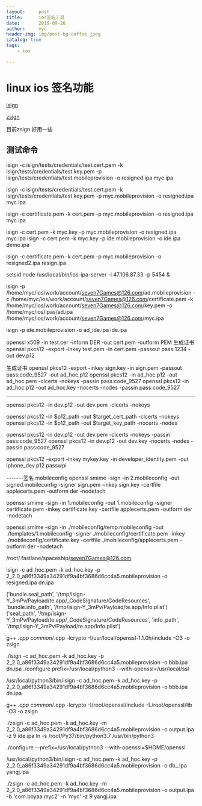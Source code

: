 ```yaml
---
layout:     post
title:      ios签名工具
date:       2019-09-26
author:     myc
header-img: img/post-bg-coffee.jpeg
catalog: true
tags:
    - ios

---
```


# linux ios 签名功能


[isign](https://github.com/Oprh/isign/tree/develop/isign)

[zsign](https://github.com/zhlynn/zsign)

目前zsign 好用一些

## 测试命令

isign -c isign/tests/credentials/test.cert.pem -k isign/tests/credentials/test.key.pem -p isign/tests/credentials/test.mobileprovision -o resigned.ipa myc.ipa

isign -c isign/tests/credentials/test.cert.pem -k isign/tests/credentials/test.key.pem -p myc.mobileprovision -o resigned.ipa myc.ipa

isign -c certificate.pem -k cert.pem -p myc.mobileprovision -o resigned.ipa myc.ipa

isign -c cert.pem -k myc.key -p myc.mobileprovision -o resigned.ipa myc.ipa
isign -c cert.pem -k myc.key -p ide.mobileprovision -o ide.ipa demo.ipa


isign -c certificate.pem -k cert.pem -p myc.mobileprovision -o resigned2.ipa resign.ipa

setsid node /usr/local/bin/ios-ipa-server -i 47.106.87.33 -p 5454 &

isign -p /home/myc/ios/work/account/seven7Games@126.com/ad.mobileprovision -c /home/myc/ios/work/account/seven7Games@126.com/certificate.pem -k /home/myc/ios/work/account/seven7Games@126.com/key.pem -o /home/myc/ios/ipas/ad.ipa /home/myc/ios/work/account/seven7Games@126.com/myc.ipa

isign -p ide.mobileprovision -o ad_ide.ipa ide.ipa 

openssl x509 -in test.cer -inform DER -out cert.pem -outform PEM
生成证书
openssl pkcs12 -export -inkey test.pem -in cert.pem -passout pass:1234 -out dev.p12

生成证书
openssl pkcs12 -export -inkey sign.key -in sign.pem -passout pass:code_9527 -out ad_hoc.p12
openssl pkcs12 -in ad_hoc.p12  -out ad_hoc.pem -clcerts -nokeys -passin pass:code_9527
openssl pkcs12 -in ad_hoc.p12  -out ad_hoc.key -nocerts -nodes -passin pass:code_9527


-------------------------------------------------------------------------
openssl pkcs12 -in dev.p12 -out dev.pem -clcerts -nokeys

openssl pkcs12 -in $p12_path -out $target_cert_path -clcerts -nokeys
openssl pkcs12 -in $p12_path -out $target_key_path -nocerts -nodes

openssl pkcs12 -in dev.p12  -out dev.pem -clcerts -nokeys -passin pass:code_9527
openssl pkcs12 -in dev.p12  -out dev.key -nocerts -nodes -passin pass:code_9527

openssl pkcs12 -export -inkey mykey.key -in developer_identity.pem -out iphone_dev.p12 passwpl


-------签名 mobileconfig
openssl smime -sign -in 2.mobileconfig -out signed.mobileconfig -signer sign.pem -inkey sign.key -certfile applecerts.pem -outform der -nodetach

openssl smime -sign -in 1.mobileconfig -out 1.mobileconfig -signer certificate.pem -inkey certificate.key -certfile applecerts.pem -outform der -nodetach

openssl smime -sign -in ./mobileconfig/temp.mobileconfig -out ./templates/1.mobileconfig -signer ./mobileconfig/certificate.pem -inkey ./mobileconfig/certificate.key -certfile ./mobileconfig/applecerts.pem -outform der -nodetach


/root/.fastlane/spaceship/seven7Games@126.com


isign -c ad_hoc.pem -k ad_hoc.key -p 2_2.0_a86f3349a34291df9a4bf3686d6cc4a5.mobileprovision -o resigned.ipa dn.ipa

('bundle.seal_path', '/tmp/isign-Y_3mPv/Payload/te.app/_CodeSignature/CodeResources', 'bundle.info_path', '/tmp/isign-Y_3mPv/Payload/te.app/Info.plist')
('seal_path', '/tmp/isign-Y_3mPv/Payload/te.app/_CodeSignature/CodeResources', 'info_path', '/tmp/isign-Y_3mPv/Payload/te.app/Info.plist')

g++ *.cpp common/*.cpp -lcrypto -I/usr/local/openssl-1.1.0h/include -O3 -o zsign


 ./isign -c ad_hoc.pem -k ad_hoc.key -p 2_2.0_a86f3349a34291df9a4bf3686d6cc4a5.mobileprovision -o bbb.ipa dn.ipa
 ./configure prefix=/usr/local/python3 --with-openssl=/usr/local/ssl

  /usr/local/python3/bin/isign -c ad_hoc.pem -k ad_hoc.key -p 2_2.0_a86f3349a34291df9a4bf3686d6cc4a5.mobileprovision -o bbb.ipa dn.ipa

g++ *.cpp common/*.cpp -lcrypto -I/root/openssl/include -L/root/openssl/lib -O3 -o zsign


./zsign -c ad_hoc.pem -k ad_hoc.key -m 2_2.0_a86f3349a34291df9a4bf3686d6cc4a5.mobileprovision -o output.ipa -z 9 ide.ipa
ln -s /root/Py37/bin/python3.7 /usr/bin/python3

./configure --prefix=/usr/local/python3 --with-openssl=$HOME/openssl


/usr/local/python3/bin/isign -c ad_hoc.pem -k ad_hoc.key -p 2_2.0_a86f3349a34291df9a4bf3686d6cc4a5.mobileprovision -o db_.ipa yangj.ipa

./zsign -c ad_hoc.pem -k ad_hoc.key -m 2_2.0_a86f3349a34291df9a4bf3686d6cc4a5.mobileprovision -o output.ipa -b 'com.boyaa.myc2' -n 'myc' -z 9  yangj.ipa 
